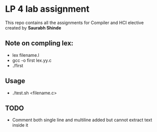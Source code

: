 # LP 4 lab assignment

This repo contains all the assignments for Compiler and HCI elective created by <b>Saurabh Shinde</b>

Note on compling lex:
-------------------- 
- lex filename.l
- gcc -o first lex.yy.c
- ./first

Usage
-----
 -	./test.sh <filename.c>

TODO
----
* Comment both single line and multiline added but cannot extract text inside it 


